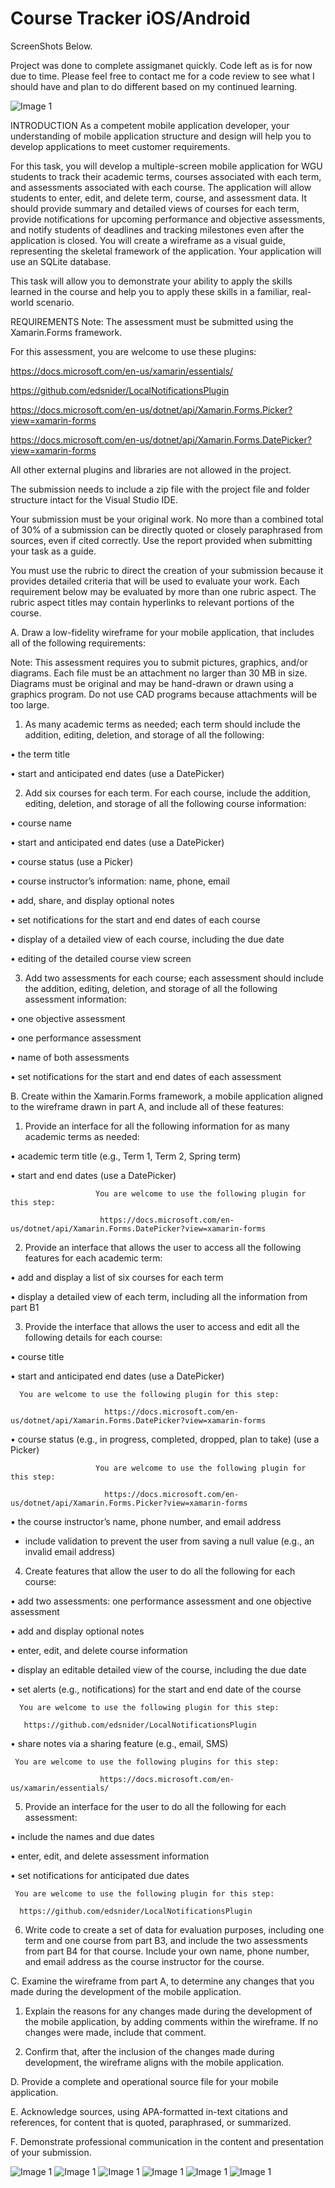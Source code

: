 # Course Tracker iOS/Android
ScreenShots Below. 

Project was done to complete assigmanet quickly. Code left as is for now due to time. Please feel free to contact me for a code review to see what I should have and plan to do different based on my continued learning.

![Image 1](https://github.com/DaSigma/WGUCourseTracker/blob/master/Terms%20View.jpg?raw=true)

INTRODUCTION
As a competent mobile application developer, your understanding of mobile application structure and design will help you to develop applications to meet customer requirements.



For this task, you will develop a multiple-screen mobile application for WGU students to track their academic terms, courses associated with each term, and assessments associated with each course. The application will allow students to enter, edit, and delete term, course, and assessment data. It should provide summary and detailed views of courses for each term, provide notifications for upcoming performance and objective assessments, and notify students of deadlines and tracking milestones even after the application is closed. You will create a wireframe as a visual guide, representing the skeletal framework of the application. Your application will use an SQLite database.



This task will allow you to demonstrate your ability to apply the skills learned in the course and help you to apply these skills in a familiar, real-world scenario.

REQUIREMENTS
Note: The assessment must be submitted using the Xamarin.Forms framework. 

For this assessment, you are welcome to use these plugins:


https://docs.microsoft.com/en-us/xamarin/essentials/

https://github.com/edsnider/LocalNotificationsPlugin

https://docs.microsoft.com/en-us/dotnet/api/Xamarin.Forms.Picker?view=xamarin-forms

https://docs.microsoft.com/en-us/dotnet/api/Xamarin.Forms.DatePicker?view=xamarin-forms


All other external plugins and libraries are not allowed in the project.



The submission needs to include a zip file with the project file and folder structure intact for the Visual Studio IDE.



Your submission must be your original work. No more than a combined total of 30% of a submission can be directly quoted or closely paraphrased from sources, even if cited correctly. Use the report provided when submitting your task as a guide.

 You must use the rubric to direct the creation of your submission because it provides detailed criteria that will be used to evaluate your work. Each requirement below may be evaluated by more than one rubric aspect. The rubric aspect titles may contain hyperlinks to relevant portions of the course.



A.  Draw a low-fidelity wireframe for your mobile application, that includes all of the following requirements:


Note: This assessment requires you to submit pictures, graphics, and/or diagrams. Each file must be an attachment no larger than 30 MB in size. Diagrams must be original and may be hand-drawn or drawn using a graphics program. Do not use CAD programs because attachments will be too large.




1.  As many academic terms as needed; each  term should include the addition, editing, deletion, and storage of all  the following:

•   the term title

•   start and anticipated end dates (use a DatePicker)

2.  Add six courses for each  term. For each  course, include the addition, editing, deletion, and storage of all  the following course information:

•   course name

•   start and anticipated end dates (use a DatePicker)

•   course status (use a Picker)

•   course instructor’s information: name, phone, email

•   add, share, and display optional notes

•   set notifications for the start and end dates of each  course 

•   display of a detailed view of each  course, including the due date

•   editing of the detailed course view screen

3.  Add two assessments for each  course; each  assessment should include the addition, editing, deletion, and storage of all  the following assessment information:

•   one objective assessment

•   one performance assessment

•   name of both  assessments

•   set notifications for the start and end dates of each  assessment


B.  Create within the Xamarin.Forms framework, a mobile application aligned to the wireframe drawn in part A, and include all  of these features:

1.  Provide an interface for all  the following information for as many academic terms as needed:

•   academic term title (e.g., Term 1, Term 2, Spring term)

•   start and end dates (use a DatePicker)

                       You are welcome to use the following plugin for this step:

                        https://docs.microsoft.com/en-us/dotnet/api/Xamarin.Forms.DatePicker?view=xamarin-forms

2.  Provide an interface that allows the user to access all the following features for each academic term:

•   add and display a list of six courses for each term

•   display a detailed view of each  term, including all  the information from part B1

3.  Provide the interface that allows the user to access and edit all  the following details for each course:

•   course title

•   start and anticipated end dates (use a DatePicker)

      You are welcome to use the following plugin for this step:

                         https://docs.microsoft.com/en-us/dotnet/api/Xamarin.Forms.DatePicker?view=xamarin-forms

•   course status (e.g., in progress, completed, dropped, plan to take) (use a Picker)

                       You are welcome to use the following plugin for this step:

                         https://docs.microsoft.com/en-us/dotnet/api/Xamarin.Forms.Picker?view=xamarin-forms

•   the course instructor’s name, phone number, and email address
- include validation to prevent the user from saving a null value (e.g., an invalid email address)

4.  Create features that allow the user to do all  the following for each course:

•   add two assessments: one performance assessment and one objective assessment

•   add and display optional notes

•   enter, edit, and delete course information

•   display an editable detailed view of the course, including the due date

•   set alerts (e.g., notifications) for the start and end date of the course

      You are welcome to use the following plugin for this step:

       https://github.com/edsnider/LocalNotificationsPlugin

•   share notes via a sharing feature (e.g., email, SMS)

     You are welcome to use the following plugins for this step:

                        https://docs.microsoft.com/en-us/xamarin/essentials/

5.  Provide an interface for the user to do all  the following for each  assessment:

•   include the names and due dates

•   enter, edit, and delete assessment information

•   set notifications for anticipated due dates

     You are welcome to use the following plugin for this step:

      https://github.com/edsnider/LocalNotificationsPlugin

6.  Write code to create a set of data for evaluation purposes, including one term and one course from part B3, and include the two assessments from part B4 for that course. Include your own name, phone number, and email address as the course instructor for the course.



C.  Examine the wireframe from part A, to determine any changes that you made during the development of the mobile application.

1.  Explain the reasons for any changes made during the development of the mobile application, by adding comments within the wireframe. If no changes were made, include that comment.

2.   Confirm that, after the inclusion of the changes made during development, the wireframe aligns with the mobile application.


D.  Provide a complete and operational source file for your mobile application.


E.  Acknowledge sources, using APA-formatted in-text citations and references, for content that is quoted, paraphrased, or summarized.


F.  Demonstrate professional communication in the content and presentation of your submission.

![Image 1](https://github.com/DaSigma/WGUCourseTracker/blob/master/Terms%20View.jpg?raw=true) ![Image 1](https://github.com/DaSigma/WGUCourseTracker/blob/master/Term%20View.jpg?raw=true) ![Image 1](https://github.com/DaSigma/WGUCourseTracker/blob/master/Add%20Term.jpg?raw=true) 
![Image 1](https://github.com/DaSigma/WGUCourseTracker/blob/master/Course%20View.jpg?raw=true) ![Image 1](https://github.com/DaSigma/WGUCourseTracker/blob/master/Edit%20Assessment.jpg?raw=true) ![Image 1](https://github.com/DaSigma/WGUCourseTracker/blob/master/Edit%20Assessment%202.jpg?raw=true)

